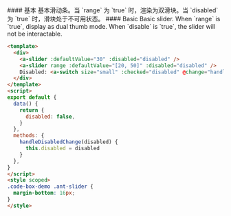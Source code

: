 <cn>
#### 基本
基本滑动条。当 `range` 为 `true` 时，渲染为双滑块。当 `disabled` 为 `true` 时，滑块处于不可用状态。
</cn>

<us>
#### Basic
Basic slider. When `range` is `true`, display as dual thumb mode. When `disable` is `true`, the slider will not be interactable.
</us>

```html
<template>
  <div>
    <a-slider :defaultValue="30" :disabled="disabled" />
    <a-slider range :defaultValue="[20, 50]" :disabled="disabled" />
    Disabled: <a-switch size="small" :checked="disabled" @change="handleDisabledChange" />
  </div>
</template>
<script>
export default {
  data() {
    return {
      disabled: false,
    }
  },
  methods: {
    handleDisabledChange(disabled) {
      this.disabled = disabled
    }
  },
}
</script>
<style scoped>
.code-box-demo .ant-slider {
  margin-bottom: 16px;
}
</style>
```
